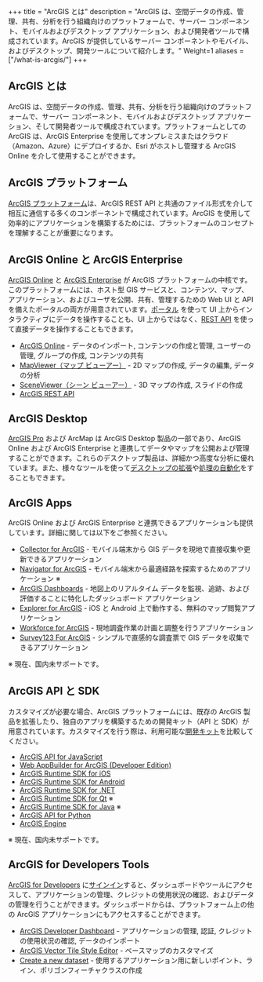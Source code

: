 +++
title = "ArcGIS とは"
description = "ArcGIS は、空間データの作成、管理、共有、分析を行う組織向けのプラットフォームで、サーバー コンポーネント、モバイルおよびデスクトップ アプリケーション、および開発者ツールで構成されています。ArcGIS が提供しているサーバー コンポーネントやモバイル、およびデスクトップ、開発ツールについて紹介します。"
Weight=1
aliases = ["/what-is-arcgis/"]
+++

## ArcGIS とは
ArcGIS は、空間データの作成、管理、共有、分析を行う組織向けのプラットフォームで、サーバー コンポーネント、モバイルおよびデスクトップ アプリケーション、そして開発者ツールで構成されています。プラットフォームとしての ArcGIS は、ArcGIS Enterprise を使用してオンプレミスまたはクラウド（Amazon、Azure）にデプロイするか、Esri がホストし管理する ArcGIS Online を介して使用することができます。

## ArcGIS プラットフォーム
[ArcGIS プラットフォーム](https://www.esrij.com/question/85268/)は、ArcGIS REST API と共通のファイル形式を介して相互に通信する多くのコンポーネントで構成されています。ArcGIS を使用して効率的にアプリケーションを構築するためには、プラットフォームのコンセプトを理解することが重要になります。

## ArcGIS Online と ArcGIS Enterprise
[ArcGIS Online](https://www.esrij.com/products/arcgis-online/) と [ArcGIS Enterprise](https://www.esrij.com/products/arcgis-enterprise/) が ArcGIS プラットフォームの中核です。このプラットフォームには、ホスト型 GIS サービスと、コンテンツ、マップ、アプリケーション、およびユーザを公開、共有、管理するための Web UI と API を備えたポータルの両方が用意されています。[ポータル](https://www.esrij.com/products/arcgis-enterprise/details/portal-for-arcgis/) を使って UI 上からインタラクティブにデータを操作することも、UI 上からではなく、[REST API](https://developers.arcgis.com/documentation/core-concepts/rest-api/) を使って直接データを操作することもできます。

* [ArcGIS Online](https://www.esrij.com/products/arcgis-online/) - データのインポート, コンテンツの作成と管理, ユーザーの管理, グループの作成, コンテンツの共有
* [MapViewer（マップ ビューアー）](https://www.arcgis.com/home/webmap/viewer.html) - 2D マップの作成, データの編集, データの分析
* [SceneViewer（シーン ビューアー）](https://www.arcgis.com/home/webscene/viewer.html) - 3D マップの作成, スライドの作成
* [ArcGIS REST API](https://developers.arcgis.com/documentation/core-concepts/rest-api/)

## ArcGIS Desktop
[ArcGIS Pro](https://www.esrij.com/products/arcgis-desktop/) および ArcMap は ArcGIS Desktop 製品の一部であり、ArcGIS Online および ArcGIS Enterprise と連携してデータやマップを公開および管理することができます。これらのデスクトップ製品は、詳細かつ高度な分析に優れています。また、様々なツールを使って[デスクトップの拡張](https://community.esri.com/docs/DOC-11507)や[処理の自動化](https://www.esrij.com/products/arcgis-desktop/details/framework/)をすることもできます。

## ArcGIS Apps
ArcGIS Online および ArcGIS Enterprise と連携できるアプリケーションも提供しています。詳細に関しては以下をご参照ください。

* [Collector for ArcGIS](https://www.esrij.com/products/collector-for-arcgis/) - モバイル端末から GIS データを現地で直接収集や更新できるアプリケーション
* [Navigator for ArcGIS](https://www.esri.com/en-us/arcgis/products/navigator-for-arcgis/overview) - モバイル端末から最適経路を探索するためのアプリケーション ※
* [ArcGIS Dashboards](https://www.esrij.com/products/arcgis-dashboards/) - 地図上のリアルタイム データを監視、追跡、および評価することに特化したダッシュボード アプリケーション
* [Explorer for ArcGIS](https://www.esrij.com/products/explorer-for-arcgis/) - iOS と Android 上で動作する、無料のマップ閲覧アプリケーション
* [Workforce for ArcGIS](https://www.esrij.com/products/workforce/) - 現地調査作業の計画と調整を行うアプリケーション
* [Survey123 For ArcGIS](https://www.esrij.com/products/survey123-for-arcgis/) - シンプルで直感的な調査票で GIS データを収集できるアプリケーション

※ 現在、国内未サポートです。

## ArcGIS API と SDK
カスタマイズが必要な場合、ArcGIS プラットフォームには、既存の ArcGIS 製品を拡張したり、独自のアプリを構築するための開発キット（API と SDK）が用意されています。カスタマイズを行う際は、利用可能な[開発キット](https://www.esrij.com/products/developer/)を比較してください。

* [ArcGIS API for JavaScript](https://www.esrij.com/products/arcgis-api-for-javascript/)
* [Web AppBuilder for ArcGIS (Developer Edition)](https://www.esrij.com/products/web-appbuilder-for-arcgis-dev/)
* [ArcGIS Runtime SDK for iOS](https://www.esrij.com/products/arcgis-runtime-sdk-for-ios/)
* [ArcGIS Runtime SDK for Android](https://www.esrij.com/products/arcgis-runtime-sdk-for-android/)
* [ArcGIS Runtime SDK for .NET](https://www.esrij.com/products/arcgis-runtime-sdk-for-dotnet/)
* [ArcGIS Runtime SDK for Qt](https://developers.arcgis.com/qt/latest/)     ※
* [ArcGIS Runtime SDK for Java](https://developers.arcgis.com/java/latest/) ※
* [ArcGIS API for Python](https://www.esrij.com/products/arcgis-api-for-python/)
* [ArcGIS Engine](https://www.esrij.com/products/arcgis-engine/) 

※ 現在、国内未サポートです。

## ArcGIS for Developers Tools
[ArcGIS for Developers](https://www.esrij.com/products/arcgis-for-developers/) に[サインイン](https://developers.arcgis.com/dashboard)すると、ダッシュボードやツールにアクセスして、アプリケーションの管理、クレジットの使用状況の確認、およびデータの管理を行うことができます。ダッシュボードからは、プラットフォーム上の他の ArcGIS アプリケーションにもアクセスすることができます。

* [ArcGIS Developer Dashboard](https://developers.arcgis.com/dashboard) - アプリケーションの管理, 認証, クレジットの使用状況の確認, データのインポート
* [ArcGIS Vector Tile Style Editor](https://developers.arcgis.com/vector-tile-style-editor/) - ベースマップのカスタマイズ
* [Create a new dataset](https://developers.arcgis.com/layers/new) - 使用するアプリケーション用に新しいポイント、ライン、ポリゴンフィーチャクラスの作成
